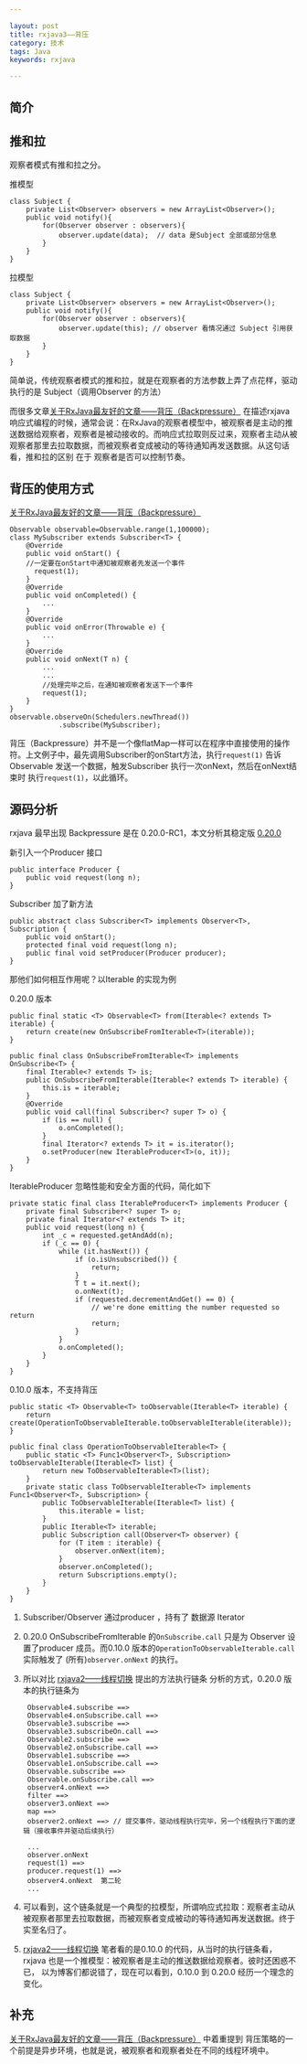 ```yaml
---

layout: post
title: rxjava3——背压
category: 技术
tags: Java
keywords: rxjava

---
```


## 简介

## 推和拉

观察者模式有推和拉之分。

推模型

	class Subject {
    	private List<Observer> observers = new ArrayList<Observer>();
    	public void notify(){
    		for(Observer observer : observers){
    			observer.update(data);	// data 是Subject 全部或部分信息
    		}
    	}
    }
    
拉模型

	class Subject {
    	private List<Observer> observers = new ArrayList<Observer>();
    	public void notify(){
    		for(Observer observer : observers){
    			observer.update(this); // observer 看情况通过 Subject 引用获取数据
    		}
    	}
    }

简单说，传统观察者模式的推和拉，就是在观察者的方法参数上弄了点花样，驱动执行的是 Subject（调用Observer 的方法）

而很多文章[关于RxJava最友好的文章——背压（Backpressure）](https://zhuanlan.zhihu.com/p/24473022) 在描述rxjava 响应式编程的时候，通常会说：在RxJava的观察者模型中，被观察者是主动的推送数据给观察者，观察者是被动接收的。而响应式拉取则反过来，观察者主动从被观察者那里去拉取数据，而被观察者变成被动的等待通知再发送数据。从这句话看，推和拉的区别 在于 观察者是否可以控制节奏。

## 背压的使用方式

[关于RxJava最友好的文章——背压（Backpressure）](https://zhuanlan.zhihu.com/p/24473022)

	Observable observable=Observable.range(1,100000);
	class MySubscriber extends Subscriber<T> {
	    @Override
	    public void onStart() {
	    //一定要在onStart中通知被观察者先发送一个事件
	      request(1);
	    }
	    @Override
	    public void onCompleted() {
	        ...
	    }
	    @Override
	    public void onError(Throwable e) {
	        ...
	    }
	    @Override
	    public void onNext(T n) {
	        ...
	        ...
	        //处理完毕之后，在通知被观察者发送下一个事件
	        request(1);
	    }
	}
	observable.observeOn(Schedulers.newThread())
	            .subscribe(MySubscriber);


背压（Backpressure）并不是一个像flatMap一样可以在程序中直接使用的操作符。上文例子中，最先调用Subscriber的onStart方法，执行`request(1)` 告诉Observable 发送一个数据，触发Subscriber 执行一次onNext，然后在onNext结束时 执行`request(1)`，以此循环。


## 源码分析

rxjava 最早出现 Backpressure 是在 0.20.0-RC1，本文分析其稳定版 [0.20.0](https://github.com/ReactiveX/RxJava/releases/tag/0.20.0)

新引入一个Producer 接口

	public interface Producer {
	    public void request(long n);
	}

Subscriber 加了新方法

	public abstract class Subscriber<T> implements Observer<T>, Subscription {
	    public void onStart();
	    protected final void request(long n);
	    public final void setProducer(Producer producer);
	}

那他们如何相互作用呢？以Iterable 的实现为例

	
0.20.0 版本

	public final static <T> Observable<T> from(Iterable<? extends T> iterable) {
        return create(new OnSubscribeFromIterable<T>(iterable));
    }

	public final class OnSubscribeFromIterable<T> implements OnSubscribe<T> {
	    final Iterable<? extends T> is;
	    public OnSubscribeFromIterable(Iterable<? extends T> iterable) {
	        this.is = iterable;
	    }
	    @Override
	    public void call(final Subscriber<? super T> o) {
	        if (is == null) {
	            o.onCompleted();
	        }
	        final Iterator<? extends T> it = is.iterator();
	        o.setProducer(new IterableProducer<T>(o, it));
	    }
	}

IterableProducer 忽略性能和安全方面的代码，简化如下

	private static final class IterableProducer<T> implements Producer {
		private final Subscriber<? super T> o;
	    private final Iterator<? extends T> it;
	    public void request(long n) {
	        int _c = requested.getAndAdd(n);
	        if (_c == 0) {
	            while (it.hasNext()) {
	                if (o.isUnsubscribed()) {
	                    return;
	                }
	                T t = it.next();
	                o.onNext(t);
	                if (requested.decrementAndGet() == 0) {
	                    // we're done emitting the number requested so return
	                    return;
	                }
	            }
	            o.onCompleted();
	        }
	    }
	}
	
0.10.0 版本，不支持背压

	public static <T> Observable<T> toObservable(Iterable<T> iterable) {
	    return create(OperationToObservableIterable.toObservableIterable(iterable));
	}

	public final class OperationToObservableIterable<T> {
	    public static <T> Func1<Observer<T>, Subscription> toObservableIterable(Iterable<T> list) {
	        return new ToObservableIterable<T>(list);
	    }
	    private static class ToObservableIterable<T> implements Func1<Observer<T>, Subscription> {
	        public ToObservableIterable(Iterable<T> list) {
	            this.iterable = list;
	        }
	        public Iterable<T> iterable;
	        public Subscription call(Observer<T> observer) {
	            for (T item : iterable) {
	                observer.onNext(item);
	            }
	            observer.onCompleted();
	            return Subscriptions.empty();
	        }
	    }
	}
	
1. Subscriber/Observer 通过producer ，持有了 数据源 Iterator
2. 0.20.0 OnSubscribeFromIterable 的`OnSubscribe.call` 只是为  Observer 设置了producer 成员。而0.10.0 版本的`OperationToObservableIterable.call ` 实际触发了 (所有)`observer.onNext` 的执行。
3. 所以对比 [rxjava2——线程切换](https://qiankunli.github.io/2018/07/31/rxjava2.html) 提出的方法执行链条 分析的方式，0.20.0 版本的执行链条为

		Observable4.subscribe ==>  
		Observable4.onSubscribe.call ==> 	
		Observable3.subscribe ==> 
		Observable3.subscribeOn.call ==> 
		Observable2.subscribe ==> 
		Observable2.onSubscribe.call ==> 
		Observable1.subscribe ==> 
		Observable1.onSubscribe.call ==>
		Observable.subscribe ==> 
		Observable.onSubscribe.call ==> 
		observer4.onNext ==> 
		filter ==> 
		observer3.onNext ==> 
		map ==>
		observer2.onNext ==> // 提交事件，驱动线程执行完毕，另一个线程执行下面的逻辑（接收事件并驱动后续执行）
		
		...
		observer.onNext
		request(1) ==>
		producer.request(1) ==>
		observer4.onNext  第二轮
		...
		
4. 可以看到，这个链条就是一个典型的拉模型，所谓响应式拉取：观察者主动从被观察者那里去拉取数据，而被观察者变成被动的等待通知再发送数据。终于实至名归了。 
5. [rxjava2——线程切换](https://qiankunli.github.io/2018/07/31/rxjava2.html) 笔者看的是0.10.0 的代码，从当时的执行链条看，rxjava 也是一个推模型：被观察者是主动的推送数据给观察者。彼时还困惑不已， 以为博客们都说错了，现在可以看到，0.10.0 到 0.20.0 经历一个理念的变化。

## 补充

[关于RxJava最友好的文章——背压（Backpressure）](https://zhuanlan.zhihu.com/p/24473022) 中着重提到 背压策略的一个前提是异步环境，也就是说，被观察者和观察者处在不同的线程环境中。